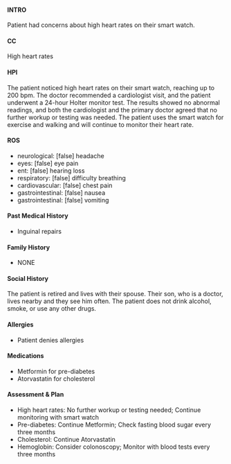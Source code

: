 #### INTRO 
Patient had concerns about high heart rates on their smart watch. 

#### CC 
High heart rates 

#### HPI 
The patient noticed high heart rates on their smart watch, reaching up to 200 bpm. The doctor recommended a cardiologist visit, and the patient underwent a 24-hour Holter monitor test. The results showed no abnormal readings, and both the cardiologist and the primary doctor agreed that no further workup or testing was needed. The patient uses the smart watch for exercise and walking and will continue to monitor their heart rate.

#### ROS 
- neurological: [false] headache 
- eyes: [false] eye pain 
- ent: [false] hearing loss 
- respiratory: [false] difficulty breathing 
- cardiovascular: [false] chest pain 
- gastrointestinal: [false] nausea 
- gastrointestinal: [false] vomiting 

#### Past Medical History 
- Inguinal repairs

#### Family History 
- NONE

#### Social History 
The patient is retired and lives with their spouse. Their son, who is a doctor, lives nearby and they see him often. The patient does not drink alcohol, smoke, or use any other drugs.

#### Allergies 
- Patient denies allergies

#### Medications 
- Metformin for pre-diabetes
- Atorvastatin for cholesterol

#### Assessment & Plan 
- High heart rates: No further workup or testing needed; Continue monitoring with smart watch
- Pre-diabetes: Continue Metformin; Check fasting blood sugar every three months
- Cholesterol: Continue Atorvastatin
- Hemoglobin: Consider colonoscopy; Monitor with blood tests every three months

